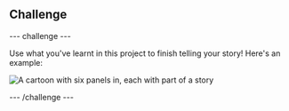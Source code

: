 ## Challenge

--- challenge ---

Use what you've learnt in this project to finish telling your story! Here's an example:

![A cartoon with six panels in, each with part of a story](images/story-final.png)

--- /challenge ---
